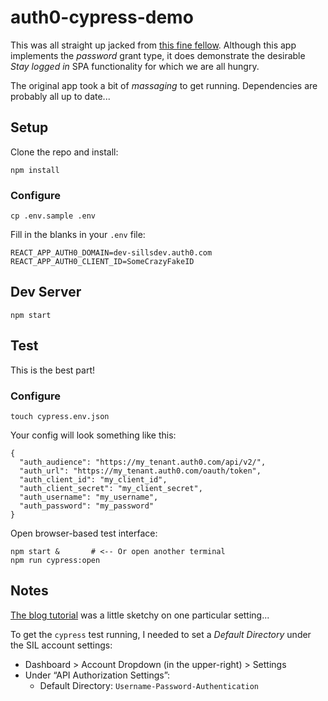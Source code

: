 # auth0-cypress-demo

This was all straight up jacked from [this fine fellow](https://auth0.com/blog/end-to-end-testing-with-cypress-and-auth0/). Although this app implements the _password_ grant type, it does demonstrate the desirable _Stay logged in_ SPA functionality for which we are all hungry.

The original app took a bit of _massaging_ to get running. Dependencies are probably all up to date...

## Setup

Clone the repo and install:

```
npm install
```

### Configure

```
cp .env.sample .env
```

Fill in the blanks in your `.env` file:

```
REACT_APP_AUTH0_DOMAIN=dev-sillsdev.auth0.com
REACT_APP_AUTH0_CLIENT_ID=SomeCrazyFakeID
```

## Dev Server

```
npm start
```

## Test

This is the best part!

### Configure

```
touch cypress.env.json
```

Your config will look something like this:

```
{
  "auth_audience": "https://my_tenant.auth0.com/api/v2/",
  "auth_url": "https://my_tenant.auth0.com/oauth/token",
  "auth_client_id": "my_client_id",
  "auth_client_secret": "my_client_secret",
  "auth_username": "my_username",
  "auth_password": "my_password"
}
```

Open browser-based test interface:

```
npm start &       # <-- Or open another terminal
npm run cypress:open
```

## Notes

[The blog tutorial](https://auth0.com/blog/end-to-end-testing-with-cypress-and-auth0/) was a little sketchy on one particular setting...

To get the `cypress` test running, I needed to set a _Default Directory_ under the SIL account settings:

- Dashboard > Account Dropdown (in the upper-right) > Settings
- Under “API Authorization Settings”:
  - Default Directory: `Username-Password-Authentication`

